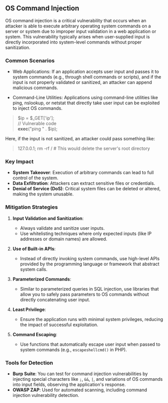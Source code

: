 ## OS Command Injection
OS command injection is a critical vulnerability that occurs when an attacker is able to execute arbitrary operating system commands on a server or system due to improper input validation in a web application or system. This vulnerability typically arises when user-supplied input is directly incorporated into system-level commands without proper sanitization.

### Common Scenarios
* Web Applications: If an application accepts user input and passes it to system commands (e.g., through shell commands or scripts), and if the input is not properly validated or sanitized, an attacker can append malicious commands.

* Command-Line Utilities: Applications using command-line utilities like ping, nslookup, or netstat that directly take user input can be exploited to inject OS commands.

> $ip = $_GET['ip']; <br>
  // Vulnerable code <br>
  **exec**("ping " . $ip);

Here, if the input is not sanitized, an attacker could pass something like:
> 127.0.0.1; rm -rf / # This would delete the server's root directory

### Key Impact
- **System Takeover**: Execution of arbitrary commands can lead to full control of the system.
- **Data Exfiltration**: Attackers can extract sensitive files or credentials.
- **Denial of Service (DoS)**: Critical system files can be deleted or altered, making the system unusable.

### Mitigation Strategies

1. **Input Validation and Sanitization**:
   - Always validate and sanitize user inputs.
   - Use whitelisting techniques where only expected inputs (like IP addresses or domain names) are allowed.

2. **Use of Built-in APIs**:
   - Instead of directly invoking system commands, use high-level APIs provided by the programming language or framework that abstract system calls.

3. **Parameterized Commands**:
   - Similar to parameterized queries in SQL injection, use libraries that allow you to safely pass parameters to OS commands without directly concatenating user input.

4. **Least Privilege**:
   - Ensure the application runs with minimal system privileges, reducing the impact of successful exploitation.

5. **Command Escaping**:
   - Use functions that automatically escape user input when passed to system commands (e.g., `escapeshellcmd()` in PHP).

### Tools for Detection
- **Burp Suite**: You can test for command injection vulnerabilities by injecting special characters like `;`, `&&`, `|`, and variations of OS commands into input fields, observing the application's response.
- **OWASP ZAP**: Used for automated scanning, including command injection vulnerability detection.















